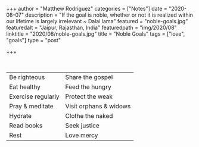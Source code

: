 +++
author = "Matthew Rodriguez"
categories = ["Notes"]
date = "2020-08-07"
description = "If the goal is noble, whether or not it is realized within our lifetime is largely irrelevant ~ Dalai lama"
featured = "noble-goals.jpg"
featuredalt = "Jaipur, Rajasthan, India"
featuredpath = "img/2020/08"
linktitle = "2020/08/noble-goals.jpg"
title = "Noble Goals"
tags = ["love", "goals"]
type = "post"

+++

<br>

<table>
  <tr>
    <td>Be righteous</td>
    <td>Share the gospel</td>
  </tr>

  <tr>
    <td>Eat healthy</td>
    <td>Feed the hungry</td>
  </tr>

  <tr>
    <td>Exercise regularly</td>
    <td>Protect the weak</td>
  </tr>

  <tr>
    <td>Pray & meditate</td>
    <td>Visit orphans & widows</td>
  </tr>

  <tr>
    <td>Hydrate</td>
    <td>Clothe the naked</td>
  </tr>

  <tr>
    <td>Read books</td>
    <td>Seek justice</td>
  </tr>
  
  <tr>
    <td>Rest</td>
    <td>Love mercy</td>
  </tr>
</table>

<br>